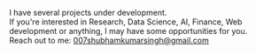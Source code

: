 I have several projects under development. <br>
If you're interested in Research, Data Science, AI, Finance, Web development or anything, I may have some opportunities for you. <br>
Reach out to me: 007shubhamkumarsingh@gmail.com
